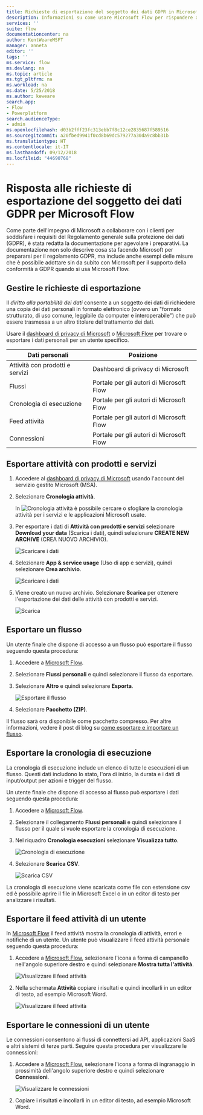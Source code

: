 ```yaml
---
title: Richieste di esportazione del soggetto dei dati GDPR in Microsoft Flow per account del servizio gestito Microsoft (MSA) | Microsoft Docs
description: Informazioni su come usare Microsoft Flow per rispondere alle richieste di esportazione del soggetto dei dati GPDR per gli account Microsoft.
services: ''
suite: flow
documentationcenter: na
author: KentWeareMSFT
manager: anneta
editor: ''
tags: ''
ms.service: flow
ms.devlang: na
ms.topic: article
ms.tgt_pltfrm: na
ms.workload: na
ms.date: 5/25/2018
ms.author: keweare
search.app:
- Flow
- Powerplatform
search.audienceType:
- admin
ms.openlocfilehash: d03b2fff23fc313ebb7f8c12ce2835687f589516
ms.sourcegitcommit: a20fbed9941f0cd8b69dc579277a30da9c8bb31b
ms.translationtype: HT
ms.contentlocale: it-IT
ms.lasthandoff: 09/12/2018
ms.locfileid: "44690768"
---
```

# <a name="responding-to-gdpr-data-subject-export-requests-for-microsoft-flow"></a>Risposta alle richieste di esportazione del soggetto dei dati GDPR per Microsoft Flow

Come parte dell'impegno di Microsoft a collaborare con i clienti per soddisfare i requisiti del Regolamento generale sulla protezione dei dati (GDPR), è stata redatta la documentazione per agevolare i preparativi. La documentazione non solo descrive cosa sta facendo Microsoft per prepararsi per il regolamento GDPR, ma include anche esempi delle misure che è possibile adottare sin da subito con Microsoft per il supporto della conformità a GDPR quando si usa Microsoft Flow.

## <a name="manage-export-requests"></a>Gestire le richieste di esportazione

Il *diritto alla portabilità dei dati* consente a un soggetto dei dati di richiedere una copia dei dati personali in formato elettronico (ovvero un "formato strutturato, di uso comune, leggibile da computer e interoperabile") che può essere trasmessa a un altro titolare del trattamento dei dati.

Usare il [dashboard di privacy di Microsoft](https://account.microsoft.com/privacy/) o [Microsoft Flow](https://flow.microsoft.com/) per trovare o esportare i dati personali per un utente specifico.

|Dati personali|Posizione|
|-----------------|-------------------|
|Attività con prodotti e servizi|Dashboard di privacy di Microsoft|
|Flussi|Portale per gli autori di Microsoft Flow|
|Cronologia di esecuzione|Portale per gli autori di Microsoft Flow|
|Feed attività|Portale per gli autori di Microsoft Flow|
|Connessioni|Portale per gli autori di Microsoft Flow|

## <a name="export-product-and-service-activity"></a>Esportare attività con prodotti e servizi

1. Accedere al [dashboard di privacy di Microsoft](https://account.microsoft.com/privacy/) usando l'account del servizio gestito Microsoft (MSA).
1. Selezionare **Cronologia attività**.

    In ![Cronologia attività](./media/gdpr-dsr-export-msa/activityhistory.png) è possibile cercare o sfogliare la cronologia attività per i servizi e le applicazioni Microsoft usate.
1. Per esportare i dati di **Attività con prodotti e servizi** selezionare **Download your data** (Scarica i dati), quindi selezionare **CREATE NEW ARCHIVE** (CREA NUOVO ARCHIVIO).

    ![Scaricare i dati](./media/gdpr-dsr-export-msa/downloaddata.png)

1. Selezionare **App & service usage** (Uso di app e servizi), quindi selezionare **Crea archivio**.

    ![Scaricare i dati](./media/gdpr-dsr-export-msa/create-archive.png)
1. Viene creato un nuovo archivio. Selezionare **Scarica** per ottenere l'esportazione dei dati delle attività con prodotti e servizi.

    ![Scarica](./media/gdpr-dsr-export-msa/download.png)

## <a name="export-a-flow"></a>Esportare un flusso

Un utente finale che dispone di accesso a un flusso può esportare il flusso seguendo questa procedura:

1. Accedere a [Microsoft Flow](https://flow.microsoft.com/).

1. Selezionare **Flussi personali** e quindi selezionare il flusso da esportare.

1. Selezionare **Altro** e quindi selezionare **Esporta**.

    ![Esportare il flusso](./media/gdpr-dsr-export/export-flow.png)

1. Selezionare **Pacchetto (ZIP)**.

Il flusso sarà ora disponibile come pacchetto compresso. Per altre informazioni, vedere il post di blog su [come esportare e importare un flusso](https://flow.microsoft.com/blog/import-export-bap-packages/).

## <a name="export-run-history"></a>Esportare la cronologia di esecuzione

La cronologia di esecuzione include un elenco di tutte le esecuzioni di un flusso. Questi dati includono lo stato, l'ora di inizio, la durata e i dati di input/output per azioni e trigger del flusso.

Un utente finale che dispone di accesso al flusso può esportare i dati seguendo questa procedura:

1. Accedere a [Microsoft Flow](https://flow.microsoft.com/).
1. Selezionare il collegamento **Flussi personali** e quindi selezionare il flusso per il quale si vuole esportare la cronologia di esecuzione.
1. Nel riquadro **Cronologia esecuzioni** selezionare **Visualizza tutto**.

    ![Cronologia di esecuzione](./media/gdpr-dsr-export/run-history.png)

1. Selezionare **Scarica CSV**.

    ![Scarica CSV](./media/gdpr-dsr-export/download-csv.png)

La cronologia di esecuzione viene scaricata come file con estensione csv ed è possibile aprire il file in Microsoft Excel o in un editor di testo per analizzare i risultati.

## <a name="export-a-users-activity-feed"></a>Esportare il feed attività di un utente

In [Microsoft Flow](https://flow.microsoft.com/) il feed attività mostra la cronologia di attività, errori e notifiche di un utente. Un utente può visualizzare il feed attività personale seguendo questa procedura:

1. Accedere a [Microsoft Flow](http://flow.microsoft.com/), selezionare l'icona a forma di campanello nell'angolo superiore destro e quindi selezionare **Mostra tutta l'attività**.

    ![Visualizzare il feed attività](./media/gdpr-dsr-export/show-activity-feed.png)

1. Nella schermata **Attività** copiare i risultati e quindi incollarli in un editor di testo, ad esempio Microsoft Word.

    ![Visualizzare il feed attività](./media/gdpr-dsr-export/export-activity-feed.png)

## <a name="export-a-users-connections"></a>Esportare le connessioni di un utente

Le connessioni consentono ai flussi di connettersi ad API, applicazioni SaaS e altri sistemi di terze parti. Seguire questa procedura per visualizzare le connessioni:

1. Accedere a [Microsoft Flow](http://flow.microsoft.com/), selezionare l'icona a forma di ingranaggio in prossimità dell'angolo superiore destro e quindi selezionare **Connessioni**.

    ![Visualizzare le connessioni](./media/gdpr-dsr-export/show-connections.png)
1. Copiare i risultati e incollarli in un editor di testo, ad esempio Microsoft Word.

